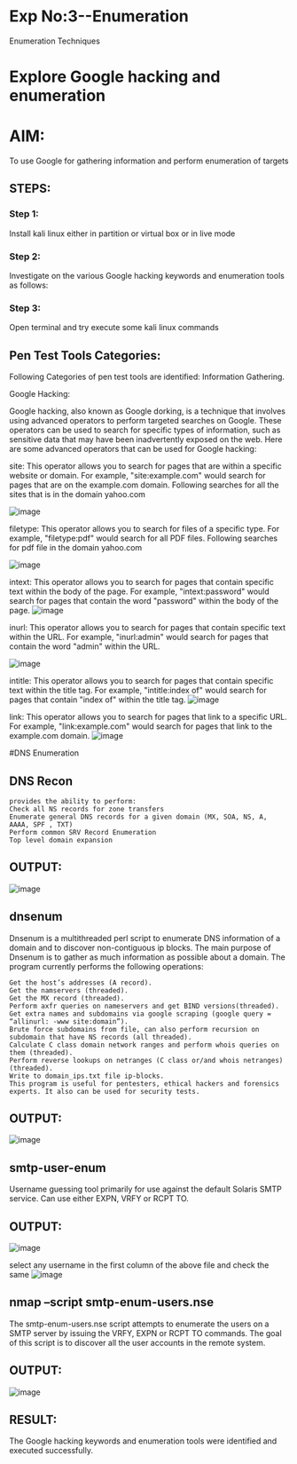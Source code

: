 #  Exp No:3--Enumeration
Enumeration Techniques

# Explore Google hacking and enumeration 

# AIM:

To use Google for gathering information and perform enumeration of targets

## STEPS:

### Step 1:

Install kali linux either in partition or virtual box or in live mode

### Step 2:

Investigate on the various Google hacking keywords and enumeration tools as follows:


### Step 3:
Open terminal and try execute some kali linux commands

## Pen Test Tools Categories:  

Following Categories of pen test tools are identified:
Information Gathering.

Google Hacking:

Google hacking, also known as Google dorking, is a technique that involves using advanced operators to perform targeted searches on Google. These operators can be used to search for specific types of information, such as sensitive data that may have been inadvertently exposed on the web. Here are some advanced operators that can be used for Google hacking:

site: This operator allows you to search for pages that are within a specific website or domain. For example, "site:example.com" would search for pages that are on the example.com domain.
Following searches for all the sites that is in the domain yahoo.com

![image](https://github.com/user-attachments/assets/87b60970-8fb8-4417-a70c-36c224536388)



filetype: This operator allows you to search for files of a specific type. For example, "filetype:pdf" would search for all PDF files.
Following searches for pdf file in the domain yahoo.com

![image](https://github.com/user-attachments/assets/a95a2fff-7d52-4a10-9a28-69314b3549bd)




intext: This operator allows you to search for pages that contain specific text within the body of the page. For example, "intext:password" would search for pages that contain the word "password" within the body of the page.
![image](https://github.com/user-attachments/assets/179926ce-a620-440c-a213-63ed60afb519)



inurl: This operator allows you to search for pages that contain specific text within the URL. For example, "inurl:admin" would search for pages that contain the word "admin" within the URL.

![image](https://github.com/user-attachments/assets/ce4ea567-125d-4fd9-912f-84d536ea8d12)


intitle: This operator allows you to search for pages that contain specific text within the title tag. For example, "intitle:index of" would search for pages that contain "index of" within the title tag.
![image](https://github.com/user-attachments/assets/9a7aca51-6d98-4d11-b6c1-eeaa68422e43)


link: This operator allows you to search for pages that link to a specific URL. For example, "link:example.com" would search for pages that link to the example.com domain.
![image](https://github.com/user-attachments/assets/245c880f-b700-4674-ac4e-eecce6880517)





 
#DNS Enumeration


## DNS Recon
~~~
provides the ability to perform:
Check all NS records for zone transfers
Enumerate general DNS records for a given domain (MX, SOA, NS, A, AAAA, SPF , TXT)
Perform common SRV Record Enumeration
Top level domain expansion
~~~
## OUTPUT:
![image](https://github.com/user-attachments/assets/f7d91997-4d68-48fd-b53a-65757ac55498)








## dnsenum
Dnsenum is a multithreaded perl script to enumerate DNS information of a domain and to discover non-contiguous ip blocks. The main purpose of Dnsenum is to gather as much information as possible about a domain. The program currently performs the following operations:
~~~
Get the host’s addresses (A record).
Get the namservers (threaded).
Get the MX record (threaded).
Perform axfr queries on nameservers and get BIND versions(threaded).
Get extra names and subdomains via google scraping (google query = “allinurl: -www site:domain”).
Brute force subdomains from file, can also perform recursion on subdomain that have NS records (all threaded).
Calculate C class domain network ranges and perform whois queries on them (threaded).
Perform reverse lookups on netranges (C class or/and whois netranges) (threaded).
Write to domain_ips.txt file ip-blocks.
This program is useful for pentesters, ethical hackers and forensics experts. It also can be used for security tests.
~~~

## OUTPUT:
![image](https://github.com/user-attachments/assets/2c1976e6-98eb-4c29-89f8-852bcced51fa)



## smtp-user-enum
Username guessing tool primarily for use against the default Solaris SMTP service. Can use either EXPN, VRFY or RCPT TO.
## OUTPUT:
![image](https://github.com/user-attachments/assets/032aaaca-8e2a-4159-af62-5f5a11325c54)


select any username in the first column of the above file and check the same
![image](https://github.com/user-attachments/assets/8160c9d3-db2d-4a5a-8cca-0e34c53e51fe)

  

## nmap –script smtp-enum-users.nse <hostname>

The smtp-enum-users.nse script attempts to enumerate the users on a SMTP server by issuing the VRFY, EXPN or RCPT TO commands. The goal of this script is to discover all the user accounts in the remote system.


## OUTPUT:
![image](https://github.com/user-attachments/assets/ca0f37b6-c7dd-4dba-9e93-080a7095a83b)


## RESULT:
The Google hacking keywords and enumeration tools were identified and executed successfully.

